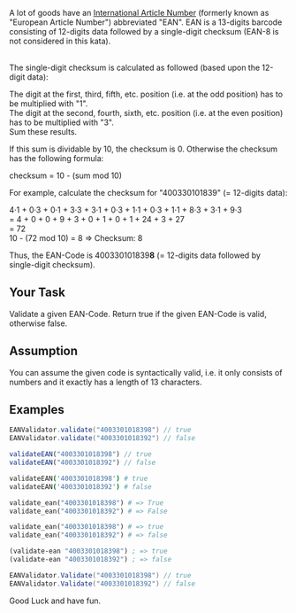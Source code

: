 A lot of goods have an <a href="https://en.wikipedia.org/wiki/International_Article_Number_%28EAN%29"> International Article Number</a> (formerly known as "European Article Number") abbreviated "EAN". EAN is a 13-digits barcode consisting of 12-digits data followed by a single-digit checksum (EAN-8 is not considered in this kata).
<br><br>

The single-digit checksum is calculated as followed (based upon the 12-digit data):

The digit at the first, third, fifth, etc. position (i.e. at the odd position) has to be multiplied with "1". 
<br>The digit at the second, fourth, sixth, etc. position (i.e. at the even position) has to be multiplied with "3".<br>
Sum these results. <br>

If this sum is dividable by 10, the checksum is 0. Otherwise the checksum has the following formula:

  checksum = 10 - (sum mod 10)

For example, calculate the checksum for "400330101839" (= 12-digits data):<br>

4·1 + 0·3 + 0·1 + 3·3 + 3·1 + 0·3 + 1·1 + 0·3 + 1·1 + 8·3 + 3·1 + 9·3<br>
= 4 + 0 + 0 + 9 + 3 + 0 + 1 + 0 + 1 + 24 + 3 + 27 <br>
= 72<br>
10 - (72 mod 10) = 8 ⇒ Checksum: 8<br>

Thus, the EAN-Code is 400330101839<b>8</b> (= 12-digits data followed by single-digit checksum).
 
<h2>Your Task</h2>
Validate a given EAN-Code. Return true if the given EAN-Code is valid, otherwise false.

<h2>Assumption</h2>
You can assume the given code is syntactically valid, i.e. it only consists of numbers and it exactly has a length of 13 characters.

<h2>Examples</h2>

```java
EANValidator.validate("4003301018398") // true
EANValidator.validate("4003301018392") // false
```
```javascript
validateEAN("4003301018398") // true
validateEAN("4003301018392") // false
```
```coffeescript
validateEAN('4003301018398') # true
validateEAN('4003301018392') # false
```

```python
validate_ean("4003301018398") # => True
validate_ean("4003301018392") # => False
```
```ruby
validate_ean("4003301018398") # => true
validate_ean("4003301018392") # => false
```
```clojure
(validate-ean "4003301018398") ; => true
(validate-ean "4003301018392") ; => false
```
```csharp
EANValidator.Validate("4003301018398") // true
EANValidator.Validate("4003301018392") // false
```

Good Luck and have fun.
